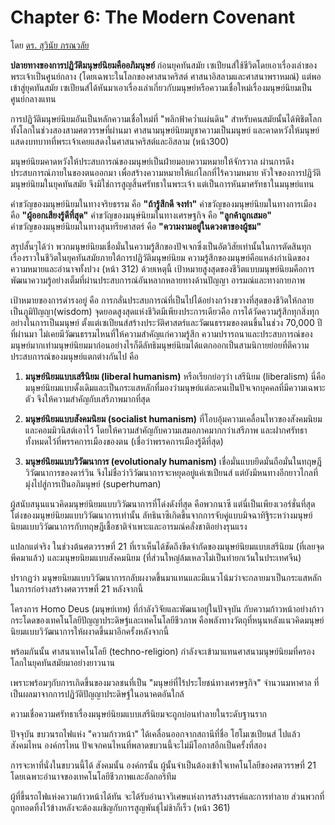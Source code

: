 
Chapter 6: The Modern Covenant
===
โดย [ดร. สุวินัย ภรณวลัย](https://www.facebook.com/suvinaip/posts/2394555527248241?hc_location=ufi)

**ปลายทางของการปฏิวัติมนุษย์นิยมคืออภิมนุษย์** ก่อนยุคทันสมัย เซเปียนส์ใช้ชีวิตโดยเอาเรื่องเล่าของพระเจ้าเป็นศูนย์กลาง (โดยเฉพาะในโลกของศาสนาคริสต์ ศาสนาอิสลามและศาสนาพราหมณ์) แต่พอเข้าสู่ยุคทันสมัย เซเปียนส์ได้หันมาเอาเรื่องเล่าเกี่ยวกับมนุษย์หรือความเชื่อใหม่เรื่องมนุษย์นิยมเป็นศูนย์กลางแทน

การปฏิวัติมนุษย์นิยมอันเป็นหลักความเชื่อใหม่ที่ "พลิกฟ้าคว่ำแผ่นดิน" สำหรับคนสมัยนั้นได้พิชิตโลกทั้งโลกในช่วงสองสามศตวรรษที่ผ่านมา ศาสนามนุษย์นิยมบูชาความเป็นมนุษย์ และคาดหวังให้มนุษย์แสดงบทบาทที่พระเจ้าเคยแสดงในศาสนาคริสต์และอิสลาม (หน้า300)

มนุษย์นิยมคาดหวังให้ประสบการณ์ของมนุษย์เป็นฝ่ายมอบความหมายให้จักรวาล ผ่านการดึงประสบการณ์ภายในของตนออกมา เพื่อสร้างความหมายให้แก่โลกที่ไร้ความหมาย หัวใจของการปฏิวัติมนุษย์นิยมในยุคทันสมัย จึงมิใช่การสูญสิ้นศรัทธาในพระเจ้า แต่เป็นการหันมาศรัทธาในมนุษย์แทน

คำขวัญของมนุษย์นิยมในทางจริยธรรม คือ **"ถ้ารู้สึกดี จงทำ"**
คำขวัญของมนุษย์นิยมในทางการเมือง คือ **"ผู้ออกเสียงรู้ดีที่สุด"**
คำขวัญของมนุษ์นิยมในทางเศรษฐกิจ คือ **"ลูกค้าถูกเสมอ"**  
คำขวัญของมนุษย์นิยมในทางสุนทรียศาสตร์ คือ **"ความงามอยู่ในดวงตาของผู้ชม"**

สรุปสั้นๆได้ว่า พวกมนุษย์นิยมเชื่อมั่นในความรู้สึกของปัจเจกซึ่งเป็นอัตวิสัยเท่านั้นในการตัดสินทุกเรื่องราวในชีวิตในยุคทันสมัยภายใต้การปฏิวัติมนุษย์นิยม ความรู้สึกของมนุษย์คือแหล่งกำเนิดของความหมายและอำนาจทั้งปวง (หน้า 312) ด้วยเหตุนี้ เป้าหมายสูงสุดของชีวิตแบบมนุษย์นิยมคือการพัฒนาความรู้อย่างเต็มที่ผ่านประสบการณ์อันหลากหลายทางด้านปัญญา อารมณ์และทางกายภาพ

เป้าหมายของการดำรงอยู่ คือ การกลั่นประสบการณ์ที่เป็นไปได้อย่างกว้างขวางที่สุดของชีวิตให้กลายเป็นภูมิปัญญา(wisdom) จุดยอดสูงสุดแห่งชีวิตมีเพียงประการเดียวคือ การได้วัดความรู้สึกทุกสิ่งทุกอย่างในการเป็นมนุษย์ ตั้งแต่เซเปียนส์สร้างประวัติศาสตร์และวัฒนธรรมของตนขึ้นในช่วง 70,000 ปีที่ผ่านมา ไม่เคยมีวัฒนธรรมไหนที่ให้ความสำคัญแก่ความรู้สึก ความปรารถนาและประสบการณ์ของมนุษย์มากเท่ามนุษย์นิยมมาก่อนอย่างไรก็ดีลัทธิมนุษย์นิยมได้แตกออกเป็นสามนิกายย่อยที่ตีความประสบการณ์ของมนุษย์แตกต่างกันไป คือ

1. **มนุษย์นิยมแบบเสรีนิยม (liberal humanism)** หรือเรียกย่อๆว่า เสรีนิยม (liberalism) นี่คือ มนุษย์นิยมแบบดั้งเดิมและเป็นกระแสหลักที่มองว่ามนุษย์แต่ละคนเป็นปัจเจกบุคคลที่มีความเฉพาะตัว จึงให้ความสำคัญกับเสรีภาพมากที่สุด

2. **มนุษย์นิยมแบบสังคมนิยม (socialist humanism)** ที่โอบอุ้มความเคลื่อนไหวของสังคมนิยมและคอมมิวนิสต์เอาไว้ โดยให้ความสำคัญกับความเสมอภาคมากกว่าเสรีภาพ และฝากศรัทธาทั้งหมดไว้ที่พรรคการเมืองของตน (เชื่อว่าพรรคการเมืองรู้ดีที่สุด)

3. **มนุษย์นิยมแบบวิวัฒนาการ (evolutionaly humanism)** เชื่อมั่นแบบยึดมั่นถือมั่นในทฤษฎีวิวัฒนาการของดาร์วิน จึงไม่ชื่อว่าวิวัฒนาการจะหยุดอยู่แค่เซเปียนส์ แต่ยังมีหนทางอีกยาวไกลที่มุ่งไปสู่การเป็นอภิมนุษย์ (superhuman)

ผู้สนับสนุนแนวคิดมนุษย์นิยมแบบวิวัฒนาการที่โด่งดังที่สุด คือพวกนาซี แต่นี่เป็นเพียงเวอร์ชั่นที่สุดโต่งของมนุษย์นิยมแบบวิวัฒนาการเท่านั้น ลัทธินาซีเกิดขึ้นจากการจับคู่แบบมิจฉาทิฐิระหว่างมนุษย์นิยมแบบวิวัฒนาการกับทฤษฎีเชื้อชาติจำเพาะและอารมณ์คลั่งชาติอย่างรุนแรง

แปลกแต่จริง ในช่วงต้นศตวรรษที่ 21 ที่เราเห็นได้ชัดถึงขีดจำกัดของมนุษย์นิยมแบบเสรีนิยม (ที่เลยจุดพีคมาแล้ว) และมนุษยนิยมแบบสังคมนิยม (ที่ส่วนใหญ่ล้มเหลวไม่เป็นท่ายกเว้นในประเทศจีน)

ปรากฏว่า มนุษยนิยมแบบวิวัฒนาการกลับผงาดขึ้นมาแทนและมีแนวโน้มว่าจะกลายมาเป็นกระแสหลักในการก่อร่างสร้างศตวรรษที่ 21 หลังจากนี้

โครงการ Homo Deus (มนุษย์เทพ) ที่กำลังวิจัยและพัฒนาอยู่ในปัจจุบัน กับความก้าวหน้าอย่างก้าวกระโดดของเทคโนโลยีปัญญาประดิษฐ์และเทคโนโลยีชีวภาพ คือพลังทางวัตถุที่หนุนหลังแนวคิดมนุษย์นิยมแบบวิวัฒนาการให้ผงาดขึ้นมาอีกครั้งหลังจากนี้

พร้อมกันนั้น ศาสนาเทคโนโลยี (techno-religion) กำลังจะเข้ามาแทนศาสนามนุษย์นิยมที่ครองโลกในยุคทันสมัยมาอย่างยาวนาน

เพราะพร้อมๆกับการเกิดขึ้นของมวลชนที่เป็น "มนุษย์ที่ไร้ประโยชน์ทางเศรษฐกิจ" จำนวนมหาศาล ที่เป็นผลมาจากการปฏิวัติปัญญาประดิษฐ์ในอนาคตอันใกล้

ความเชื่อความศรัทธาเรื่องมนุษย์นิยมแบบเสรีนิยมจะถูกบ่อนทำลายในระดับฐานราก

ปัจจุบัน ขบวนรถไฟแห่ง "ความก้าวหน้า" ได้เคลื่อนออกจากสถานีที่ชื่อ โฮโมเซเปียนส์ ไปแล้ว  
สังคมไหน องค์กรไหน ปัจเจกคนไหนที่พลาดขบวนนี้จะไม่มีโอกาสอีกเป็นครั้งที่สอง

การจะหาที่นั่งในขบวนนี้ได้ สังคมนั้น องค์กรนั้น ผู้นั้นจำเป็นต้องเข้าใจเทคโนโลยีของศตวรรษที่ 21 โดยเฉพาะอำนาจของเทคโนโลยีชีวภาพและอัลกอริทึม

ผู้ที่ขึ้นรถไฟแห่งความก้าวหน้าได้ทัน จะได้รับอำนาจวิเศษแห่งการสร้างสรรค์และการทำลาย ส่วนพวกที่ถูกทอดทิ้งไว้ข้างหลังจะต้องเผชิญกับการสูญพันธุ์ไม่ช้าก็เร็ว (หน้า 361)
<!--stackedit_data:
eyJoaXN0b3J5IjpbLTE5NzIzODI4OTRdfQ==
-->